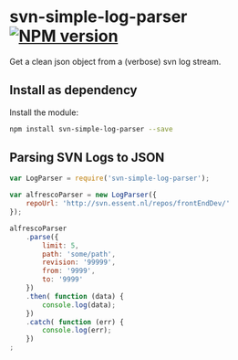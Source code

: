 svn-simple-log-parser [![NPM version][npm-image]][npm-url]
==================================================

Get a clean json object from a (verbose) svn log stream.

Install as dependency
---------------------

Install the module:
```bash
npm install svn-simple-log-parser --save
```

Parsing SVN Logs to JSON
---------------------
```javascript
var LogParser = require('svn-simple-log-parser');

var alfrescoParser = new LogParser({
    repoUrl: 'http://svn.essent.nl/repos/frontEndDev/'
});

alfrescoParser
    .parse({
        limit: 5,
        path: 'some/path',
        revision: '99999',
        from: '9999',
        to: '9999'
    })
    .then( function (data) {
        console.log(data);
    })
    .catch( function (err) {
        console.log(err);
    })
;
```

[npm-image]: https://badge.fury.io/js/svn-simple-log-parser.png
[npm-url]: http://badge.fury.io/js/svn-simple-log-parser
